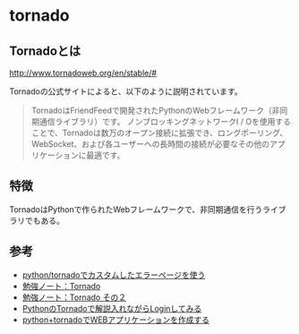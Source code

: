 # tornado
## Tornadoとは
http://www.tornadoweb.org/en/stable/#  

Tornadoの公式サイトによると、以下のように説明されています。  

> TornadoはFriendFeedで開発されたPythonのWebフレームワーク（非同期通信ライブラリ）です。
ノンブロッキングネットワークI / Oを使用することで、Tornadoは数万のオープン接続に拡張でき、ロングポーリング、WebSocket、および各ユーザーへの長時間の接続が必要なその他のアプリケーションに最適です。

## 特徴
TornadoはPythonで作られたWebフレームワークで、非同期通信を行うライブラリでもある。

## 参考
* [python/tornadoでカスタムしたエラーページを使う](https://qiita.com/dplusplus/items/c19ea01d7343a244d76d)
* [勉強ノート：Tornado](https://qiita.com/ukaz/items/02df25294c155bb31f5e)
* [勉強ノート：Tornado その２](https://qiita.com/ukaz/items/baffabf378fb6f536de8)
* [PythonのTornadoで解説入れながらLoginしてみる](https://conta.hatenablog.com/entry/2012/05/31/222940)
* [python+tornadoでWEBアプリケーションを作成する](https://qiita.com/t-iguchi/items/dbcea2f6bdea68cd0b80)
